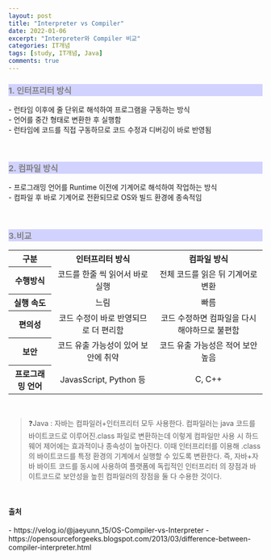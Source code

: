 ```yaml
---
layout: post
title: "Interpreter vs Compiler"
date: 2022-01-06
excerpt: "Interpreter와 Compiler 비교"
categories: IT개념
tags: [study, IT개념, Java]
comments: true
---
```


<style>
	h3{
		background-color:#D2D2FF;
		color: gray;
	}
</style>

<h3>1. 인터프리터 방식</h3>
<p>
	- 런타임 이후에 줄 단위로 해석하여 프로그램을 구동하는 방식<br>
	- 언어를 중간 형태로 변환한 후 실행함<br>
	- 런타임에 코드를 직접 구동하므로 코드 수정과 디버깅이 바로 반영됨<br>
</p>
<br>
<h3>2. 컴파일 방식</h3>
<p>
	- 프로그래밍 언어를 Runtime 이전에 기계어로 해석하여 작업하는 방식<br>
	- 컴파일 후 바로 기계어로 전환되므로 OS와 빌드 환경에 종속적임<br>
</p>
<br>
<h3>3.비교</h3>
<table>
	<tr align="center">
		<th>구분</th>
		<th>인터프리터 방식</th>
		<th>컴파일 방식</th>
	</tr>
	<tr align="center">
		<th>수행방식</th>
		<td>코드를 한줄 씩 읽어서 바로 실행</td>
		<td>전체 코드를 읽은 뒤 기계어로 변환</td>
	</tr>
	<tr align="center">
		<th>실행 속도</th>
		<td>느림</td>
		<td>빠름</td>
	</tr>
	<tr align="center">
		<th>편의성</th>
		<td>코드 수정이 바로 반영되므로 더 편리함</td>
		<td>코드 수정하면 컴파일을 다시 해야하므로 불편함</td>
	</tr>
	<tr align="center">
		<th>보안</th>
		<td>코드 유출 가능성이 있어 보안에 취약</td>
		<td>코드 유출 가능성은 적어 보안 높음</td>
	</tr>
	<tr align="center">
		<th>프로그래밍 언어</th>
		<td>JavasScript, Python 등</td>
		<td>C, C++</td>
	</tr>
</table>
 <br>

>❓Java : 자바는 컴파일러+인터프리터 모두 사용한다. 
	컴파일러는 java 코드를 바이트코드로 이루어진.class 파일로 변환하는데 이렇게 컴파일만 사용 시 하드웨어 제어에는 효과적이나 종속성이 높아진다. 
	이때 인터프리터를 이용해 .class의 바이트코드를 특정 환경의 기계에서 실행할 수 있도록 변환한다.
	즉, 자바+자바 바이트 코드를 동시에 사용하여 플랫폼에 독립적인 인터프리터 의 장점과 바이트코드로 보안성을 높힌 컴파일러의 장점을 둘 다 수용한 것이다.
 
 <br>

 <h4>출처</h4>
  - https://velog.io/@jaeyunn_15/OS-Compiler-vs-Interpreter
  - https://opensourceforgeeks.blogspot.com/2013/03/difference-between-compiler-interpreter.html


